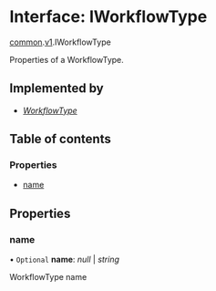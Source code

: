 # Interface: IWorkflowType

[common](../modules/proto.temporal.api.common.md).[v1](../modules/proto.temporal.api.common.v1.md).IWorkflowType

Properties of a WorkflowType.

## Implemented by

* [*WorkflowType*](../classes/proto.temporal.api.common.v1.workflowtype.md)

## Table of contents

### Properties

- [name](proto.temporal.api.common.v1.iworkflowtype.md#name)

## Properties

### name

• `Optional` **name**: *null* \| *string*

WorkflowType name
